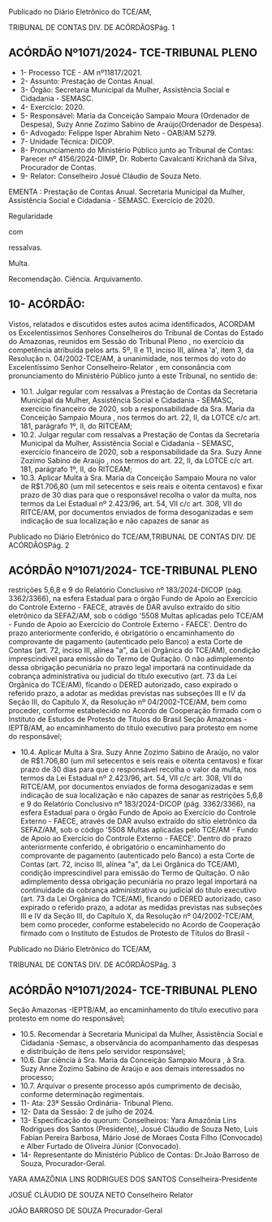 Publicado  no  Diário  Eletrônico do TCE/AM,

TRIBUNAL DE CONTAS DIV. DE ACÓRDÃOSPág. 1

## ACÓRDÃO Nº1071/2024- TCE-TRIBUNAL PLENO

- 1- Processo TCE - AM nº11817/2021.
- 2- Assunto: Prestação de Contas Anual.
- 3- Órgão: Secretaria Municipal da Mulher, Assistência Social e Cidadania - SEMASC.
- 4- Exercício: 2020.
- 5- Responsável: Maria  da  Conceição  Sampaio  Moura  (Ordenador  de  Despesa),  Suzy Anne Zozimo Sabino de Araújo(Ordenador de Despesa).
- 6- Advogado: Felippe Isper Abrahim Neto - OAB/AM 5279.
- 7- Unidade Técnica: DICOP.
- 8- Pronunciamento  do  Ministério  Público  junto  ao  Tribunal  de  Contas: Parecer  nº 4156/2024-DIMP, Dr. Roberto Cavalcanti Krichanã da Silva, Procurador de Contas.
- 9- Relator: Conselheiro Josué Cláudio de Souza Neto.

EMENTA :  Prestação  de  Contas  Anual.  Secretaria Municipal da Mulher, Assistência Social e Cidadania - SEMASC. Exercício de 2020.

Regularidade

com

ressalvas.

Multa.

Recomendação. Ciência. Arquivamento.

## 10-  ACÓRDÃO:

Vistos, relatados e discutidos estes autos acima identificados, ACORDAM os Excelentíssimos Senhores Conselheiros do Tribunal de Contas do Estado do Amazonas, reunidos em Sessão do Tribunal Pleno , no exercício da competência atribuída pelos arts. 5º, II e 11, inciso III, alínea 'a', item 3, da Resolução n. 04/2002-TCE/AM, à unanimidade, nos termos do voto do Excelentíssimo Senhor Conselheiro-Relator , em consonância com pronunciamento do Ministério Público junto a este Tribunal, no sentido de:

- 10.1. Julgar regular com ressalvas a Prestação de Contas da Secretaria Municipal  da  Mulher,  Assistência  Social  e  Cidadania  -  SEMASC, exercício financeiro de 2020, sob a responsabilidade da Sra. Maria da Conceição Sampaio Moura , nos termos do art. 22, II, da LOTCE c/c art. 181, parágrafo 1º, II, do RITCEAM;
- 10.2. Julgar regular com ressalvas a Prestação de Contas da Secretaria Municipal  da  Mulher,  Assistência  Social  e  Cidadania  -  SEMASC, exercício  financeiro  de  2020,  sob  a  responsabilidade  da Sra.  Suzy Anne Zozimo Sabino de Araújo , nos termos do art. 22, II, da LOTCE c/c art. 181, parágrafo 1º, II, do RITCEAM;
- 10.3. Aplicar Multa à Sra. Maria da Conceição Sampaio Moura no valor de R$1.706,80 (um mil setecentos e seis reais e oitenta centavos) e fixar prazo  de  30  dias para  que  o  responsável  recolha  o  valor  da multa, nos termos da Lei Estadual nº 2.423/96, art. 54, VII c/c art. 308, VII do RITCE/AM, por documentos enviados de forma desoganizadas e  sem  indicação  de  sua  localização  e  não  capazes  de  sanar  as

Publicado  no  Diário  Eletrônico do TCE/AM,TRIBUNAL DE CONTAS DIV. DE ACÓRDÃOSPág. 2

## ACÓRDÃO Nº1071/2024- TCE-TRIBUNAL PLENO

restrições 5,6,8 e 9 do Relatório Conclusivo nº 183/2024-DICOP (pág. 3362/3366),  na  esfera  Estadual  para  o  órgão  Fundo  de  Apoio  ao Exercício  do  Controle  Externo  -  FAECE,  através  de  DAR  avulso extraído  do  sítio  eletrônico  da  SEFAZ/AM,  sob  o  código  '5508  Multas  aplicadas  pelo  TCE/AM  -  Fundo  de  Apoio  ao  Exercício  do Controle Externo - FAECE'. Dentro do prazo anteriormente conferido, é  obrigatório  o  encaminhamento  do  comprovante  de  pagamento (autenticado  pelo  Banco)  a  esta  Corte  de  Contas  (art.  72,  inciso  III, alínea "a", da Lei Orgânica do TCE/AM), condição imprescindível para emissão do Termo de Quitação. O não adimplemento dessa obrigação  pecuniária  no  prazo  legal  importará  na  continuidade  da cobrança administrativa ou judicial do título executivo (art. 73 da Lei Orgânica do TCE/AM), ficando o DERED autorizado, caso expirado o referido prazo, a adotar as medidas previstas nas subseções III e IV da Seção III, do Capítulo X, da Resolução nº 04/2002-TCE/AM, bem como  proceder,  conforme  estabelecido  no  Acordo  de  Cooperação firmado com o Instituto de Estudos de Protesto de Títulos do Brasil Seção Amazonas -IEPTB/AM, ao encaminhamento do título executivo para protesto em nome do responsável;

- 10.4. Aplicar Multa à Sra. Suzy Anne Zozimo Sabino de Araújo, no valor de R$1.706,80 (um mil setecentos e seis reais e oitenta centavos) e fixar prazo de  30  dias para  que  o  responsável  recolha  o  valor  da multa, nos termos da Lei Estadual nº 2.423/96, art. 54, VII c/c art. 308, VII do RITCE/AM, por documentos enviados de forma desoganizadas e  sem  indicação  de  sua  localização  e  não  capazes  de  sanar  as restrições 5,6,8 e 9 do Relatório Conclusivo nº 183/2024-DICOP (pág. 3362/3366),  na  esfera  Estadual  para  o  órgão  Fundo  de  Apoio  ao Exercício  do  Controle  Externo  -  FAECE,  através  de  DAR  avulso extraído  do  sítio  eletrônico  da  SEFAZ/AM,  sob  o  código  '5508  Multas  aplicadas  pelo  TCE/AM  -  Fundo  de  Apoio  ao  Exercício  do Controle Externo - FAECE'. Dentro do prazo anteriormente conferido, é  obrigatório  o  encaminhamento  do  comprovante  de  pagamento (autenticado  pelo  Banco)  a  esta  Corte  de  Contas  (art.  72,  inciso  III, alínea "a", da Lei Orgânica do TCE/AM), condição imprescindível para emissão do Termo de Quitação. O não adimplemento dessa obrigação  pecuniária  no  prazo  legal  importará  na  continuidade  da cobrança administrativa ou judicial do título executivo (art. 73 da Lei Orgânica do TCE/AM), ficando o DERED autorizado, caso expirado o referido prazo, a adotar as medidas previstas nas subseções III e IV da Seção III, do Capítulo X, da Resolução nº 04/2002-TCE/AM, bem como  proceder,  conforme  estabelecido  no  Acordo  de  Cooperação firmado com o Instituto de Estudos de Protesto de Títulos do Brasil -

Publicado  no  Diário  Eletrônico do TCE/AM,

TRIBUNAL DE CONTAS DIV. DE ACÓRDÃOSPág. 3

## ACÓRDÃO Nº1071/2024- TCE-TRIBUNAL PLENO

Seção Amazonas -IEPTB/AM, ao encaminhamento do título executivo para protesto em nome do responsável;

- 10.5. Recomendar à Secretaria Municipal da  Mulher, Assistência Social e Cidadania -Semasc, a observância do acompanhamento das despesas e distribuição de itens pelo servidor responsável;
- 10.6. Dar  ciência à Sra.  Maria  da  Conceição  Sampaio  Moura , à Sra. Suzy Anne Zozimo Sabino de Araújo e aos demais interessados no processo;
- 10.7. Arquivar o presente processo após cumprimento de decisão, conforme determinação regimentais.
- 11-  Ata: 23ª Sessão Ordinária- Tribunal Pleno.
- 12-  Data da Sessão: 2 de julho de 2024.
- 13-  Especificação  do  quorum: Conselheiros:  Yara  Amazônia  Lins  Rodrigues  dos Santos  (Presidente),  Josué  Cláudio  de  Souza  Neto,  Luis  Fabian  Pereira  Barbosa, Mário  José  de  Moraes  Costa  Filho  (Convocado)  e  Alber  Furtado  de  Oliveira  Júnior (Convocado).
- 14-  Representante  do  Ministério  Público  de  Contas: Dr.João  Barroso  de  Souza, Procurador-Geral.

YARA AMAZÔNIA LINS RODRIGUES DOS SANTOS Conselheira-Presidente

JOSUÉ CLÁUDIO DE SOUZA NETO Conselheiro Relator

JOÃO BARROSO DE SOUZA Procurador-Geral